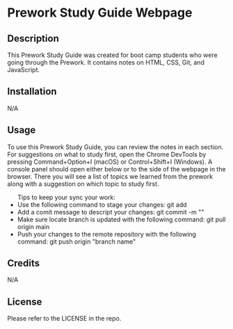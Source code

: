 # Prework Study Guide Webpage

## Description

This Prework Study Guide was created for boot camp students who were going through the Prework. It contains notes on HTML, CSS, Git, and JavaScript.

## Installation

N/A

## Usage

To use this Prework Study Guide, you can review the notes in each section. For suggestions on what to study first, open the Chrome DevTools by pressing Command+Option+I (macOS) or Control+Shift+I (Windows). A console panel should open either below or to the side of the webpage in the browser. There you will see a list of topics we learned from the prework along with a suggestion on which topic to study first.

<ul>Tips to keep your sync your work:
    <li>Use the following command to stage your changes: 
        git add </li>
    <li>Add a comit message to descript your changes:
        git commit -m "<your message here>" </li>
    <li>Make sure locate branch is updated with the following command:
        git pull origin main </li>
    <li>Push your changes to the remote repository with the following command:
        git push origin "branch name"</li>
</ul>

## Credits

N/A

## License

Please refer to the LICENSE in the repo.